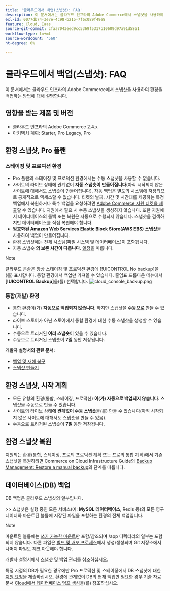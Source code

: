 ```yaml
---
title: '클라우드에서 백업(스냅샷): FAQ'
description: 이 문서에서는 클라우드 인프라의 Adobe Commerce에서 스냅샷을 사용하여 환경을 백업하는 데 필요한 필수 사항을 다룹니다.
exl-id: 0077db74-3e7e-4c98-b215-7f6c089f49e8
feature: Cloud, Iaas
source-git-commit: cfaa7043eed9cc5369f5317b10609d97a91d5861
workflow-type: tm+mt
source-wordcount: '560'
ht-degree: 0%

---
```


# 클라우드에서 백업(스냅샷): FAQ

이 문서에서는 클라우드 인프라의 Adobe Commerce에서 스냅샷을 사용하여 환경을 백업하는 방법에 대해 설명합니다.

## 영향을 받는 제품 및 버전

* 클라우드 인프라의 Adobe Commerce 2.4.x
* 아키텍처 계획: Starter, Pro Legacy, Pro

## 환경 스냅샷, Pro 플랜

### 스테이징 및 프로덕션 환경

* Pro 플랜의 스테이징 및 프로덕션 환경에서는 수동 스냅샷을 사용할 수 없습니다.
* 사이트의 라이브 상태에 관계없이 **자동 스냅숏이 만들어집니다**(아직 시작되지 않은 사이트에 대해서도 스냅숏이 만들어집니다). 자동 백업은 별도의 시스템에 저장되므로 공개적으로 액세스할 수 없습니다.
티켓의 날짜, 시간 및 시간대를 제공하는 특정 백업에서 복원하거나 특수 백업을 요청하려면 [Adobe Commerce 지원 티켓을 제출](/docs/commerce-knowledge-base/kb/help-center-guide/magento-help-center-user-guide.html#submit-ticket)할 수 있습니다. 지원에서 필요 시 수동 스냅샷을 생성하지 않습니다.
또한 지원에서 데이터베이스의 롤백 또는 복원은 자동으로 수행되지 않습니다. 스냅샷을 검색하지만 데이터베이스를 직접 복원해야 합니다.
* **암호화된 Amazon Web Services Elastic Block Store(AWS EBS) 스냅샷**&#x200B;을 사용하여 백업이 만들어집니다.
* 환경 스냅샷에는 전체 시스템(파일 시스템 및 데이터베이스)이 포함됩니다.
* 자동 스냅숏 **의 보존 시간이 다릅니다**. [일정](/docs/commerce-cloud-service/user-guide/architecture/pro-architecture.html?lang=en#backup-and-disaster-recovery)을 따릅니다.

>[!NOTE]
>클라우드 콘솔은 항상 스테이징 및 프로덕션 환경에 [!UICONTROL No backup]을(를) 표시합니다. 통합 환경에서 백업만 가져올 수 있습니다. 줄임표 드롭다운 메뉴에서 **[!UICONTROL Backup]**&#x200B;을(를) 선택합니다.
>![cloud_console_backup.png](assets/cloud_console_backup.png)





### 통합(개발) 환경

* [통합 환경](/help/announcements/adobe-commerce-announcements/integration-environment-enhancement-request-pro-and-starter.md)이(가) **자동으로 백업되지 않습니다**. 하지만 스냅샷을 **수동으로** 만들 수 있습니다.
* 라이브 스토어가 아닌 스토어에서 통합 환경에 대한 수동 스냅샷을 생성할 수 있습니다.
* 수동으로 트리거된 **여러 스냅숏**&#x200B;이 있을 수 있습니다.
* 수동으로 트리거된 스냅숏이 **7일** 동안 저장됩니다.

**개발자 설명서의 관련 문서:**

* [백업 및 재해 복구](/docs/commerce-cloud-service/user-guide/architecture/pro-architecture.html#backup-and-disaster-recovery)
* [스냅샷 만들기](/docs/commerce-cloud-service/user-guide/develop/storage/snapshots.html)

## 환경 스냅샷, 시작 계획

* 모든 유형의 환경(통합, 스테이징, 프로덕션) **이(가) 자동으로 백업되지 않습니다**. 스냅샷을 수동으로 만들 수 있습니다.
* 사이트의 라이브 상태&#x200B;**에 관계없이 수동 스냅숏**&#x200B;을(를) 만들 수 있습니다(아직 시작되지 않은 사이트에 대해서도 스냅숏을 만들 수 있음).
* 수동으로 트리거된 스냅숏이 **7일** 동안 저장됩니다.

## 환경 스냅샷 복원

지원되는 환경(통합, 스테이징, 프로의 프로덕션 계획 또는 프로의 통합 계획)에서 기존 스냅샷을 복원하려면 Commerce on Cloud Infrastructure Guide의 [Backup Management: Restore a manual backup](https://experienceleague.adobe.com/en/docs/commerce-cloud-service/user-guide/develop/storage/snapshots#restore-a-manual-backup)의 단계를 따릅니다.

## 데이터베이스(DB) 백업

DB 백업은 클라우드 스냅샷의 일부입니다.

&#x200B;>>
스냅샷은 실행 중인 모든 서비스(예: **MySQL 데이터베이스**, Redis 등)의 모든 영구 데이터와 마운트된 볼륨에 저장된 파일을 포함하는 환경의 전체 백업입니다.

>[!NOTE]
>
>마운트된 볼륨에는 [쓰기 가능한 마운트](/docs/commerce-cloud-service/user-guide/configure/app/properties/properties.html?lang=en#mounts)만 포함/참조되며 /app 디렉터리의 일부는 포함되지 않습니다. 다른 파일은 [빌드 및 배포 프로세스](/docs/commerce-cloud-service/user-guide/architecture/pro-develop-deploy-workflow.html?lang=en#deployment-workflow)에서 생성/생성되며 Git 저장소에서 나머지 파일도 체크 아웃해야 합니다.

개발자 설명서에서 [스냅샷 및 백업 관리](/docs/commerce-cloud-service/user-guide/develop/storage/snapshots.html)를 참조하십시오.

특정 시점의 DB가 필요한 경우에만 Pro 프로덕션 및 스테이징에서 DB 스냅샷에 대한 [지원 요청](/docs/commerce-knowledge-base/kb/help-center-guide/magento-help-center-user-guide.html?lang=en#submit-ticket)을 제출하십시오. 환경에 관계없이 DB의 현재 백업만 필요한 경우 기술 자료 문서 [Cloud에서 데이터베이스 덤프 생성](/help/how-to/general/create-database-dump-on-cloud.md)을(를) 참조하십시오.
